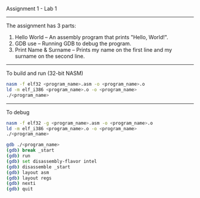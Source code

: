 Assignment 1 - Lab 1

---

The assignment has 3 parts:
1. Hello World – An assembly program that prints "Hello, World!".
2. GDB use – Running GDB to debug the program.
3. Print Name & Surname – Prints my name on the first line and my surname on the second line.

---

To build and run (32-bit NASM)
```bash
nasm -f elf32 <program_name>.asm -o <program_name>.o
ld -m elf_i386 <program_name>.o -o <program_name>
./<program_name>
```

---

To debug

```bash
nasm -f elf32 -g <program_name>.asm -o <program_name>.o
ld -m elf_i386 <program_name>.o -o <program_name>
./<program_name>
```
```bash
gdb ./<program_name>
(gdb) break _start
(gdb) run
(gdb) set disassembly-flavor intel
(gdb) disassemble _start
(gdb) layout asm
(gdb) layout regs
(gdb) nexti
(gdb) quit
```
